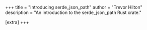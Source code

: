 +++
title = "Introducing serde_json_path"
author = "Trevor Hilton"
description = "An introduction to the serde_json_path Rust crate."

[extra]
+++
